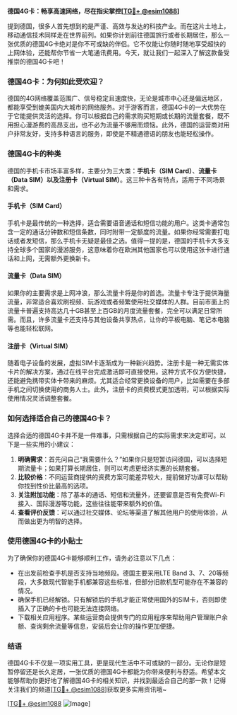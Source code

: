**德国4G卡：畅享高速网络，尽在指尖掌控[[TG💪+ @esim1088](https://t.me/s/esim1088)]**

提到德国，很多人首先想到的是严谨、高效与发达的科技产业。而在这片土地上，移动通信技术同样走在世界前列。如果你计划前往德国旅行或者长期居住，那么一张优质的德国4G卡绝对是你不可或缺的伴侣。它不仅能让你随时随地享受超快的上网体验，还能帮你节省一大笔通讯费用。今天，就让我们一起深入了解这款备受推崇的德国4G卡吧！

### 德国4G卡：为何如此受欢迎？

德国的4G网络覆盖范围广、信号稳定且速度快，无论是城市中心还是偏远地区，都能享受到媲美国内大城市的网络服务。对于游客而言，德国4G卡的一大优势在于它能提供灵活的选择。你可以根据自己的需求购买短期或长期的流量套餐，既不用担心漫游费的高昂支出，也不必为流量不够用而烦恼。此外，德国的运营商对用户非常友好，支持多种语言的服务，即使是不精通德语的朋友也能轻松操作。

### 德国4G卡的种类

德国的手机卡市场丰富多样，主要分为三大类：**手机卡（SIM Card）**、**流量卡（Data SIM）**以及**注册卡（Virtual SIM）**。这三种卡各有特点，适用于不同场景和需求。

#### 手机卡（SIM Card）

手机卡是最传统的一种选择，适合需要语音通话和短信功能的用户。这类卡通常包含一定的通话分钟数和短信条数，同时附带一定额度的流量。如果你经常需要打电话或者发短信，那么手机卡无疑是最佳之选。值得一提的是，德国的手机卡大多支持全球多个国家的漫游服务，这意味着你在欧洲其他国家也可以使用这张卡进行通话和上网，无需额外更换新卡。

#### 流量卡（Data SIM）

如果你的主要需求是上网冲浪，那么流量卡将是你的首选。流量卡专注于提供海量流量，非常适合喜欢刷视频、玩游戏或者频繁使用社交媒体的人群。目前市面上的流量卡普遍支持高达几十GB甚至上百GB的月度流量套餐，完全可以满足日常所需。而且，许多流量卡还支持与其他设备共享热点，让你的平板电脑、笔记本电脑等也能轻松联网。

#### 注册卡（Virtual SIM）

随着电子设备的发展，虚拟SIM卡逐渐成为一种新兴趋势。注册卡是一种无需实体卡片的解决方案，通过在线平台完成激活即可直接使用。这种方式不仅方便快捷，还能避免携带实体卡带来的麻烦。尤其适合经常更换设备的用户，比如需要在多部手机之间切换使用的商务人士。此外，注册卡的资费模式更加透明，可以根据实际使用情况灵活调整套餐。

### 如何选择适合自己的德国4G卡？

选择合适的德国4G卡并不是一件难事，只需根据自己的实际需求来决定即可。以下是一些实用的小建议：

1. **明确需求**：首先问自己“我需要什么？”如果你只是短暂访问德国，可以选择短期流量卡；如果打算长期居住，则可以考虑更经济实惠的长期套餐。
2. **比较价格**：不同运营商提供的资费方案可能差异较大，提前做好功课可以帮助你找到性价比最高的选项。
3. **关注附加功能**：除了基本的通话、短信和流量外，还要留意是否有免费Wi-Fi接入、国际漫游等功能，这些往往能带来额外的价值。
4. **查看评价反馈**：可以通过社交媒体、论坛等渠道了解其他用户的使用体验，从而做出更为明智的选择。

### 使用德国4G卡的小贴士

为了确保你的德国4G卡能够顺利工作，请务必注意以下几点：

- 在出发前检查手机是否支持当地频段。德国主要采用LTE Band 3、7、20等频段，大多数现代智能手机都兼容这些标准，但部分旧款机型可能存在不兼容的情况。
- 确保手机已经解锁。只有解锁后的手机才能正常使用国外的SIM卡，否则即使插入了正确的卡也可能无法连接网络。
- 下载相关应用程序。某些运营商会提供专门的应用程序来帮助用户管理账户余额、查询剩余流量等信息，安装后会让你的操作更加便捷。

### 结语

德国4G卡不仅是一项实用工具，更是现代生活中不可或缺的一部分。无论你是短暂停留还是长久定居，一张优质的德国4G卡都能为你带来便利与舒适。希望本文能够帮助你更好地了解德国4G卡的相关知识，并找到最适合自己的那一款！记得关注我们的频道[[TG💪+ @esim1088](https://t.me/s/esim1088)]获取更多实用资讯哦~

[[TG💪+ @esim1088](https://t.me/s/esim1088) ![Image](https://i.postimg.cc/4NQfJmqS/Snipaste-2025-05-13-00-14-12.png)]